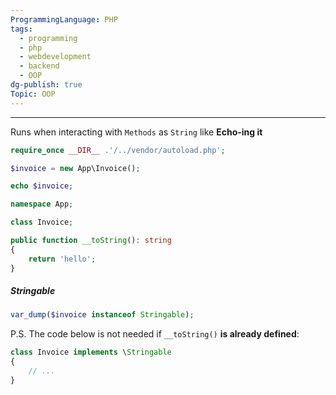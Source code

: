 ```yaml
---
ProgrammingLanguage: PHP
tags:
  - programming
  - php
  - webdevelopment
  - backend
  - OOP
dg-publish: true
Topic: OOP
---
```


---

Runs when interacting with `Methods` as `String` like **Echo-ing it**

```php
require_once __DIR__ .'/../vendor/autoload.php';

$invoice = new App\Invoice();

echo $invoice;
```

```php
namespace App;

class Invoice;

public function __toString(): string
{
	return 'hello';
}
```

##### Stringable

```php
var_dump($invoice instanceof Stringable);
```

P.S. The code below is not needed if `__toString()` **is already defined**:

```php
class Invoice implements \Stringable
{
	// ...
}
```
